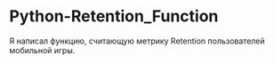 # Python-Retention_Function
Я написал функцию, считающую метрику Retention пользователей мобильной игры.
